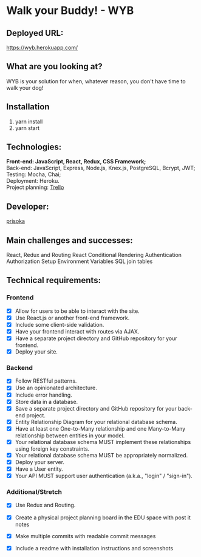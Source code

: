 # Walk your Buddy! - WYB

## Deployed URL: 
https://wyb.herokuapp.com/

## What are you looking at? 
WYB is your solution for when, whatever reason, you don't have time to walk your dog!

## Installation
1. yarn install
2. yarn start

## Technologies: 
<b>Front-end: JavaScript, React, Redux, CSS Framework;</b><br>
Back-end: JavaScript, Express, Node.js, Knex.js, PostgreSQL, Bcrypt, JWT;<br>
Testing: Mocha, Chai;<br>
Deployment: Heroku.<br>
Project planning: [Trello](https://trello.com/b/LmybfhdO/walk-your-buddy)

## Developer:
[prisoka](https://github.com/prisoka)

## Main challenges and successes:
React, Redux and Routing
React Conditional Rendering
Authentication
Authorization
Setup Environment Variables
SQL join tables

## Technical requirements:

### Frontend

- [x] Allow for users to be able to interact with the site.
- [x] Use React.js or another front-end framework.
- [x] Include some client-side validation.
- [x] Have your frontend interact with routes via AJAX.
- [x] Have a separate project directory and GitHub repository for your frontend.
- [x] Deploy your site.

### Backend

- [x] Follow RESTful patterns.
- [x] Use an opinionated architecture.
- [x] Include error handling.
- [x] Store data in a database.
- [x] Save a separate project directory and GitHub repository for your back-end project.
- [x] Entity Relationship Diagram for your relational database schema.
- [x] Have at least one One-to-Many relationship and one Many-to-Many relationship between entities in your model.
- [x] Your relational database schema MUST implement these relationships using foreign key constraints.
- [x] Your relational database schema MUST be appropriately normalized.
- [x] Deploy your server.
- [x] Have a User entity.
- [x] Your API MUST support user authentication (a.k.a., "login" / "sign-in").

### Additional/Stretch

- [x] Use Redux and Routing.
- [x] Create a physical project planning board in the EDU space with post it notes
- [x] Make multiple commits with readable commit messages
- [x] Include a readme with installation instructions and screenshots

